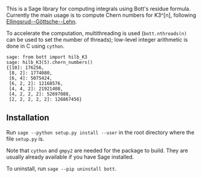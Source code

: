 This is a Sage library for computing integrals using Bott's residue formula. Currently the main usage is to compute Chern numbers for K3^[n], following [Ellingsrud--Göttsche--Lehn](https://arxiv.org/abs/math/9904095).

To accelerate the computation, multithreading is used (`bott.nthreads(n)` can be used to set the number of threads); low-level integer arithmetic is done in C using `cython`.

```
sage: from bott import hilb_K3
sage: hilb_K3(5).chern_numbers()
{[10]: 176256,
 [8, 2]: 1774080,
 [6, 4]: 5075424,
 [6, 2, 2]: 12168576,
 [4, 4, 2]: 21921408,
 [4, 2, 2, 2]: 52697088,
 [2, 2, 2, 2, 2]: 126867456}
```

## Installation
Run `sage --python setup.py install --user` in the root directory where the file `setup.py` is.

Note that `cython` and `gmpy2` are needed for the package to build. They are usually already available if you have Sage installed.

To uninstall, run `sage --pip uninstall bott`.
